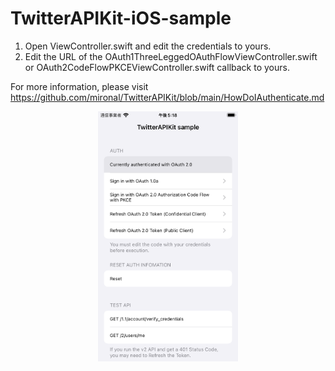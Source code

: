 # TwitterAPIKit-iOS-sample

1. Open ViewController.swift and edit the credentials to yours.
2. Edit the URL of the OAuth1ThreeLeggedOAuthFlowViewController.swift or OAuth2CodeFlowPKCEViewController.swift callback to yours.

For more information, please visit https://github.com/mironal/TwitterAPIKit/blob/main/HowDoIAuthenticate.md

<div style="text-align:center">
    <img src="./ss.png" height="400px" />
</div>
